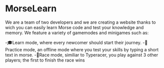 # MorseLearn
We are a team of two developers and we are creating a website thanks to wich you can easily learn Morse code and test your knowledge and memory.
We feature a variety of gamemodes and minigames such as:

-🎓Learn mode, where every newcomer should start their journey.
-🥊Practice mode, an offline mode where you test your skills by typing a short text in morse.
-🏁Race mode, similiar to Typeracer, you play against 3 other players; the first to finish the race wins
